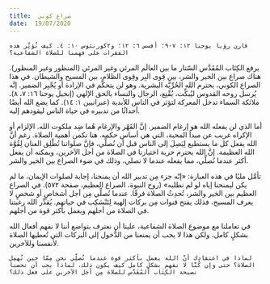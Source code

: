 ```yaml
---
title:  صراع كوني
date:  19/07/2020
---
```


`قارن رؤيا يوحنا ١٢: ٧-٩؛ أفسس ٦: ١٢؛ و٢كورنثوس ١٠: ٤. كيف تُؤثِّر هذه الفقرات على فهمنا للصلاة الشفاعية؟`

يرفع الكِتَاب المُقَدَّس السّتار ما بين العالَم المرئي وغير المرئي (المنظور وغير المنظور). هناك صراع بين الخير والشر، بين قِوى البِر وقِوى الظلام، بين المسيح والشيطان. في هذا الصراع الكوني، يحترم الله الحُرِّيَّة البشرية. وهو لن يتحكَّم في الإرادة أو يُجْبِر الضمير. إنَّه يُرسل روحه القدوس ليُبكِّت، يُقْنِع، الرجال والنساء بالحق الإلهي (إنجيل يوحنا ١٦: ٧، ٨). ملائكة السماء تدخل المعركة لتؤثر في الناس للأبدية (عبرانيين ١: ١٤). كما يضع الله أيضًا أحداثًا من تدبيره في حياة الناس ليقودهم إليه.

أما الذي لن يفعله الله هو إرغام الضمير. إنَّ القَهْر والإرغام هُما ضِد ملكوت الله. الإلزام أو الإكراه غريب عن مبدأ المحبة، التي هي أساس حكمه. هنا تكمن أهمية الصلاة. رغم أنَّ الله يفعل كل ما يستطيع لِيَصِلَ إلى الناس قبل أن نُصلِّي، فإنَّ صلواتنا تُطْلِق العنان لِقُوَّة الله العظيمة. إنَّ الله يحترم حرية اختيارنا في الصلاة من أجل الآخرين، ويمكنه أن يفعل أكثر عندما نُصلِّي، مما يفعله عندما لا نصلي، وذلك في ضوء الصراع بين الخير والشر.

تأمَّل مليًا في هذه العبارة: «إنّه جزء مِن تدبير الله أن يمنحنا، إجابة لصلوات الإيمان، ما لم يكن ليمنحنا إياه لو لم نطلبه» (روح النبوة، الصراع العظيم، صفحة ٥٧٢). في الصراع العظيم بين الخير والشر، تُحدِثُ الصلاة فرقًا. عندما نُصلِّي مِن أجل أشخاصٍ أو شخصٍ لا يعرف المسيح، فذلك يفتح قنوات مِن بركات إلهية لِتَنْسَكِب في حياتهم. يُقدِّر الله رغبتنا في الصلاة من أجلهم ويعمل بأكثر قوة من أجلهم.

في تعاملنا مع موضوع الصلاة الشفاعية، علينا أن نعترف بتواضع أننا لا نفهم أفعال الله بشكلٍ كامل، ولكن هذا لا يجب أن يمنعنا من الدُّخول إلى البركات التي تُعطيها الصلاة لأنفسنا وللآخرين.

`لماذا في اعتقادك أنَّ الله يعمل بأكثر قوة عندما نُصلِّي نحن مِمَّا حين نُهمِل الصلاة؟ حتى وإن كُنَّا لا نفهم بشكلٍ كامل كيف يكون ذلك، لماذا يجب أن تحضنا نصيحة الكِتَاب المُقَدَّس للصلاة مِن أجل الآخرين على فعل ذلك؟`